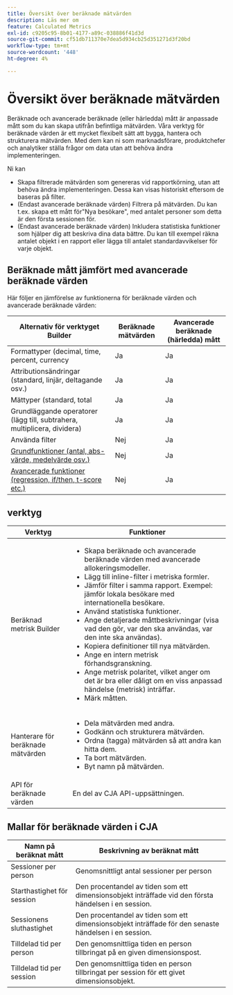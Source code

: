 ```yaml
---
title: Översikt över beräknade mätvärden
description: Läs mer om
feature: Calculated Metrics
exl-id: c9205c95-8b01-4177-a89c-038886f41d3d
source-git-commit: cf51db711370e7dea5d934cb25d351271d3f20bd
workflow-type: tm+mt
source-wordcount: '448'
ht-degree: 4%

---
```


# Översikt över beräknade mätvärden

Beräknade och avancerade beräknade (eller härledda) mått är anpassade mått som du kan skapa utifrån befintliga mätvärden. Våra verktyg för beräknade värden är ett mycket flexibelt sätt att bygga, hantera och strukturera mätvärden. Med dem kan ni som marknadsförare, produktchefer och analytiker ställa frågor om data utan att behöva ändra implementeringen.

Ni kan

* Skapa filtrerade mätvärden som genereras vid rapportkörning, utan att behöva ändra implementeringen. Dessa kan visas historiskt eftersom de baseras på filter.
* (Endast avancerade beräknade värden) Filtrera på mätvärden. Du kan t.ex. skapa ett mått för&quot;Nya besökare&quot;, med antalet personer som detta är den första sessionen för.
* (Endast avancerade beräknade värden) Inkludera statistiska funktioner som hjälper dig att beskriva dina data bättre. Du kan till exempel räkna antalet objekt i en rapport eller lägga till antalet standardavvikelser för varje objekt.

## Beräknade mått jämfört med avancerade beräknade värden

Här följer en jämförelse av funktionerna för beräknade värden och avancerade beräknade värden:

| Alternativ för verktyget Builder | Beräknade mätvärden | Avancerade beräknade (härledda) mått |
|---|---|---|
| Formattyper (decimal, time, percent, currency | Ja | Ja |
| Attributionsändringar (standard, linjär, deltagande osv.) | Ja | Ja |
| Mättyper (standard, total | Ja | Ja |
| Grundläggande operatorer (lägg till, subtrahera, multiplicera, dividera) | Ja | Ja |
| Använda filter | Nej | Ja |
| [Grundfunktioner (antal, abs-värde, medelvärde osv.)](/help/components/calc-metrics/cm-functions.md) | Nej | Ja |
| [Avancerade funktioner (regression, if/then, t-score etc.)](/help/components/calc-metrics/cm-adv-functions.md) | Nej | Ja |

## verktyg

| Verktyg | Funktioner |
|--- |--- |
| Beräknad metrisk Builder | <ul><li>Skapa beräknade och avancerade beräknade värden med avancerade allokeringsmodeller.</li><li>Lägg till inline-filter i metriska formler.</li><li>Jämför filter i samma rapport. Exempel: jämför lokala besökare med internationella besökare.</li><li>Använd statistiska funktioner.</li><li> Ange detaljerade måttbeskrivningar (visa vad den gör, var den ska användas, var den inte ska användas).</li><li>Kopiera definitioner till nya mätvärden.</li><li>Ange en intern metrisk förhandsgranskning.</li><li>Ange metrisk polaritet, vilket anger om det är bra eller dåligt om en viss anpassad händelse (metrisk) inträffar.</li><li>Märk måtten.</li></ul> |
| Hanterare för beräknade mätvärden | <ul><li>Dela mätvärden med andra.</li><li>Godkänn och strukturera mätvärden.</li><li>Ordna (tagga) mätvärden så att andra kan hitta dem.</li><li>Ta bort mätvärden.</li><li>Byt namn på mätvärden.</li></ul> |
| API för beräknade värden | En del av CJA API-uppsättningen. |

## Mallar för beräknade värden i CJA

| Namn på beräknat mått | Beskrivning av beräknat mått |
| --- | --- |
| Sessioner per person | Genomsnittligt antal sessioner per person |
| Starthastighet för session | Den procentandel av tiden som ett dimensionsobjekt inträffade vid den första händelsen i en session. |
| Sessionens sluthastighet | Den procentandel av tiden som ett dimensionsobjekt inträffade för den senaste händelsen i en session. |
| Tilldelad tid per person | Den genomsnittliga tiden en person tillbringat på en given dimensionspost. |
| Tilldelad tid per session | Den genomsnittliga tiden en person tillbringat per session för ett givet dimensionsobjekt. |
